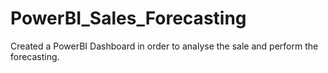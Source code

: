 # PowerBI_Sales_Forecasting
Created a PowerBI Dashboard in order to analyse the sale and perform the forecasting.
